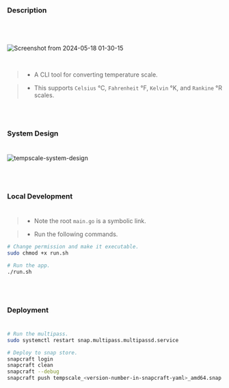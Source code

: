 ### Description
#

<br />

![Screenshot from 2024-05-18 01-30-15](https://github.com/kentlouisetonino/tempscale/assets/69438999/050aae8f-60b7-49ab-9beb-5539547095c1)



<br />

> - A CLI tool for converting temperature scale.

> - This supports `Celsius` °C, `Fahrenheit` °F, `Kelvin` °K, and `Rankine` °R scales.

<br />
<br />



### System Design
#

![tempscale-system-design](https://github.com/kentlouisetonino/tempscale/assets/69438999/07170a87-049d-4719-b2eb-d2cd65e6d70b)

<br />
<br />



### Local Development
#

> - Note the root `main.go` is a symbolic link.

> - Run the following commands.

```sh
# Change permission and make it executable.
sudo chmod +x run.sh

# Run the app.
./run.sh
```

<br />
<br />



### Deployment
#

```sh
# Run the multipass.
sudo systemctl restart snap.multipass.multipassd.service

# Deploy to snap store.
snapcraft login
snapcraft clean
snapcraft --debug
snapcraft push tempscale_<version-number-in-snapcraft-yaml>_amd64.snap --release=stable
```
